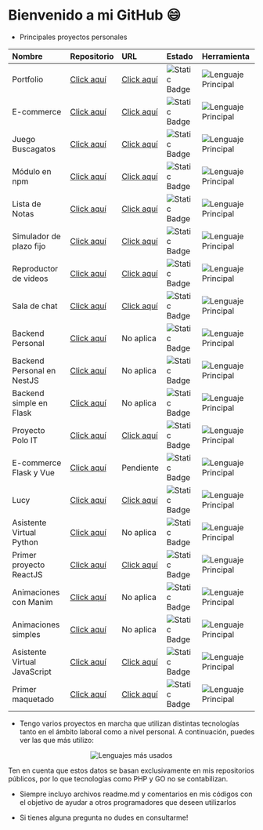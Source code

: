 
# Bienvenido a mi GitHub 😄

* Principales proyectos personales
<div align="center">

| Nombre | Repositorio | URL | Estado | Herramienta |
| :--- | :--- | :--- | :--- | :--- |
| Portfolio | [Click aquí](https://github.com/Ale6100/Portfolio.git) | [Click aquí](https://portfolioalejandrop.netlify.app/) | ![Static Badge](https://img.shields.io/badge/Estable-green) | ![Lenguaje Principal](https://img.shields.io/github/languages/top/Ale6100/Portfolio?color=007ACC) |
| E-commerce | [Click aquí](https://github.com/Ale6100/Curso-backend.git) | [Click aquí](https://proyectocompleto.netlify.app/) | ![Static Badge](https://img.shields.io/badge/Estable-green) | ![Lenguaje Principal](https://img.shields.io/github/languages/top/Ale6100/Curso-backend?color=007ACC) |
| Juego Buscagatos | [Click aquí](https://github.com/Ale6100/Buscagatos_primer_juego_JS.git) | [Click aquí](https://buscagatos.netlify.app/) | ![Static Badge](https://img.shields.io/badge/Estable-green) | ![Lenguaje Principal](https://img.shields.io/github/languages/top/Ale6100/Buscagatos_primer_juego_JS?color=F7DF1E) |
| Módulo en npm | [Click aquí](https://github.com/Ale6100/codigos-utiles-ap.git) | [Click aquí](https://www.npmjs.com/package/codigos-utiles-ap) | ![Static Badge](https://img.shields.io/badge/Estable-green) | ![Lenguaje Principal](https://img.shields.io/github/languages/top/Ale6100/codigos-utiles-ap?color=007ACC) |
| Lista de Notas | [Click aquí](https://github.com/Ale6100/Lista-de-notas.git) | [Click aquí](https://lista-de-notas.netlify.app/) | ![Static Badge](https://img.shields.io/badge/Estable-green) | ![Lenguaje Principal](https://img.shields.io/github/languages/top/Ale6100/Lista-de-notas?color=007ACC) |
| Simulador de plazo fijo | [Click aquí](https://github.com/Ale6100/Simulador-plazo-fijo.git) | [Click aquí](https://simuladorplazofijo.netlify.app/) | ![Static Badge](https://img.shields.io/badge/Estable-green) | ![Lenguaje Principal](https://img.shields.io/github/languages/top/Ale6100/Simulador-plazo-fijo?color=007ACC) |
| Reproductor de videos | [Click aquí](https://github.com/Ale6100/Reproductor-de-videos.git) | [Click aquí](https://reproductordevideos.netlify.app/) | ![Static Badge](https://img.shields.io/badge/Estable-green) | ![Lenguaje Principal](https://img.shields.io/github/languages/top/Ale6100/Reproductor-de-videos?color=007ACC) |
| Sala de chat | [Click aquí](https://github.com/Ale6100/Chat-js.git) | [Click aquí](https://chat-ts.netlify.app/) | ![Static Badge](https://img.shields.io/badge/Estable-green) | ![Lenguaje Principal](https://img.shields.io/github/languages/top/Ale6100/Chat-js?color=007ACC) |
| Backend Personal | [Click aquí](https://github.com/Ale6100/backend-personal.git) | No aplica | ![Static Badge](https://img.shields.io/badge/Estable-green) | ![Lenguaje Principal](https://img.shields.io/github/languages/top/Ale6100/backend-personal?color=007ACC) |
| Backend Personal en NestJS | [Click aquí](https://github.com/Ale6100/Primer-proyecto-NestJS.git) | No aplica | ![Static Badge](https://img.shields.io/badge/En%20proceso-blue) | ![Lenguaje Principal](https://img.shields.io/github/languages/top/Ale6100/Primer-proyecto-NestJS?color=007ACC) |
| Backend simple en Flask | [Click aquí](https://github.com/Ale6100/backend-simple-flask.git) | No aplica | ![Static Badge](https://img.shields.io/badge/En%20proceso-blue) | ![Lenguaje Principal](https://img.shields.io/github/languages/top/Ale6100/backend-simple-flask?color=3776AB) |
| Proyecto Polo IT | [Click aquí](https://github.com/Ale6100/Proyecto-Polo-IT.git) | [Click aquí](https://proyecto-polo-it.netlify.app/) | ![Static Badge](https://img.shields.io/badge/Estable-green) | ![Lenguaje Principal](https://img.shields.io/github/languages/top/Ale6100/Proyecto-Polo-IT?color=F7DF1E) |
| E-commerce Flask y Vue | [Click aquí](https://github.com/Ale6100/E-commerce-Python-Flask-Vue.git) | Pendiente | ![Static Badge](https://img.shields.io/badge/En%20proceso-blue) | ![Lenguaje Principal](https://img.shields.io/github/languages/top/Ale6100/E-commerce-Python-Flask-Vue?color=42b782) |
| Lucy | [Click aquí](https://github.com/Ale6100/Lucy.git) | [Click aquí](https://lucy-ia.netlify.app/) | ![Static Badge](https://img.shields.io/badge/Estable-green) | ![Lenguaje Principal](https://img.shields.io/github/languages/top/Ale6100/Lucy?color=007ACC) |
| Asistente Virtual Python | [Click aquí](https://github.com/Ale6100/Asistente-Virtual-Python.git) | No aplica | ![Static Badge](https://img.shields.io/badge/Estable-green) | ![Lenguaje Principal](https://img.shields.io/github/languages/top/Ale6100/Asistente-Virtual-Python?color=3776AB) |
| Primer proyecto ReactJS | [Click aquí](https://github.com/Ale6100/Proyecto-React-Js.git) | [Click aquí](https://spacetravels.netlify.app/) | ![Static Badge](https://img.shields.io/badge/Estable-green) | ![Lenguaje Principal](https://img.shields.io/github/languages/top/Ale6100/Proyecto-React-Js?color=F7DF1E) |
| Animaciones con Manim | [Click aquí](https://github.com/Ale6100/Animaciones-con-Manim-Community.git) | No aplica | ![Static Badge](https://img.shields.io/badge/Estable-green) | ![Lenguaje Principal](https://img.shields.io/github/languages/top/Ale6100/Animaciones-con-Manim-Community?color=3776AB) |
| Animaciones simples | [Click aquí](https://github.com/Ale6100/animaciones-python.git) | No aplica | ![Static Badge](https://img.shields.io/badge/Estable-green) | ![Lenguaje Principal](https://img.shields.io/github/languages/top/Ale6100/animaciones-python?color=F37626) |
| Asistente Virtual JavaScript | [Click aquí](https://github.com/Ale6100/Asistente-Virtual-JS.git) | [Click aquí](https://asistentevirtual.netlify.app/) | ![Static Badge](https://img.shields.io/badge/Sustituido-red) | ![Lenguaje Principal](https://img.shields.io/github/languages/top/Ale6100/Asistente-Virtual-JS?color=F7DF1E) |
| Primer maquetado | [Click aquí](https://github.com/Ale6100/Primer-maquetado-web.git) | [Click aquí](https://apoyoestudios.netlify.app/) | ![Static Badge](https://img.shields.io/badge/Estable-green) | ![Lenguaje Principal](https://img.shields.io/github/languages/top/Ale6100/Primer-maquetado-web?color=E34F26) |
</div>

* Tengo varios proyectos en marcha que utilizan distintas tecnologías tanto en el ámbito laboral como a nivel personal. A continuación, puedes ver las que más utilizo:

<p align="center">  <!-- Tuve que quitar Jupyter Notebook de este cálculo ya que debido a su peso aportaba un porcentaje alejando de la realidad -->
  <img align="center" src="https://github-readme-stats.vercel.app/api/top-langs/?username=ale6100&layout=pie&hide=jupyter%20notebook&theme=algolia&locale=es&langs_count=20&size_weight=0.6&count_weight=0.4" alt="Lenguajes más usados"/>
</p>

Ten en cuenta que estos datos se basan exclusivamente en mis repositorios públicos, por lo que tecnologías como PHP y GO no se contabilizan.

* Siempre incluyo archivos readme.md y comentarios en mis códigos con el objetivo de ayudar a otros programadores que deseen utilizarlos

* Si tienes alguna pregunta no dudes en consultarme!
